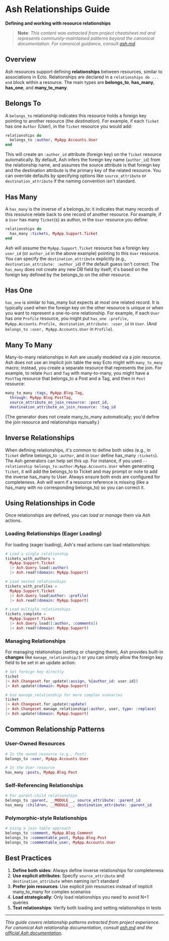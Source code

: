 # Ash Relationships Guide
**Defining and working with resource relationships**

> **Note**: *This content was extracted from project cheatsheet.md and represents community-maintained patterns beyond the canonical documentation. For canonical guidance, consult [ash.md](ash.md).*

## Overview

Ash resources support defining **relationships** between resources, similar to associations in Ecto. Relationships are declared in a `relationships do ... end` block within a resource. The main types are **belongs_to**, **has_many**, **has_one**, and **many_to_many**.

## Belongs To

A `belongs_to` relationship indicates this resource holds a foreign key pointing to another resource (the *destination*). For example, if each `Ticket` has one `Author` (User), in the `Ticket` resource you would add:

```elixir
relationships do
  belongs_to :author, MyApp.Accounts.User
end
```

This will create an `:author_id` attribute (foreign key) on the `Ticket` resource automatically. By default, Ash infers the foreign key name (`author_id`) from the relationship name, and assumes the source attribute is that foreign key and the destination attribute is the primary key of the related resource. You can override defaults by specifying options like `source_attribute` or `destination_attribute` if the naming convention isn't standard.

## Has Many

A `has_many` is the inverse of a belongs_to: it indicates that many records of this resource relate back to one record of another resource. For example, if a `User` has many `Ticket`(s) as author, in the `User` resource you define:

```elixir
relationships do
  has_many :tickets, MyApp.Support.Ticket
end
```

Ash will assume the `MyApp.Support.Ticket` resource has a foreign key `user_id` (or `author_id` in the above example) pointing to this `User` resource. You can specify the `destination_attribute` explicitly (e.g., `destination_attribute: :author_id`) if the default guess isn't correct. The `has_many` does not create any new DB field by itself; it's based on the foreign key defined by the belongs_to on the other resource.

## Has One

`has_one` is similar to has_many but expects at most one related record. It is typically used when the foreign key on the other resource is unique or when you want to represent a one-to-one relationship. For example, if each `User` has one `Profile` resource, you might put `has_one :profile, MyApp.Accounts.Profile, destination_attribute: :user_id` in `User`. (And `belongs_to :user, MyApp.Accounts.User` in `Profile`).

## Many To Many

Many-to-many relationships in Ash are usually modeled via a join resource. Ash does not use an implicit join table the way Ecto might with `many_to_many` macro; instead, you create a separate resource that represents the join. For example, to relate `Post` and `Tag` with many-to-many, you might have a `PostTag` resource that belongs_to a Post and a Tag, and then in `Post` resource:

```elixir
many_to_many :tags, MyApp.Blog.Tag, 
  through: MyApp.Blog.PostTag, 
  source_attribute_on_join_resource: :post_id, 
  destination_attribute_on_join_resource: :tag_id
```

(The generator does not create many_to_many automatically; you'd define the join resource and relationships manually.)

## Inverse Relationships

When defining relationships, it's common to define both sides (e.g., in `Ticket` define belongs_to `:author`, and in `User` define has_many `:tickets`). The Ash generators can help set this up. For instance, if you used `--relationship belongs_to:author:MyApp.Accounts.User` when generating `Ticket`, it will add the belongs_to to Ticket and may prompt or note to add the inverse has_many to User. Always ensure both ends are configured for completeness. Ash will warn if a resource reference is missing (like a has_many with no corresponding belongs_to) so you can correct it.

## Using Relationships in Code

Once relationships are defined, you can *load* or *manage* them via Ash actions.

### Loading Relationships (Eager Loading)

For loading (eager loading), Ash's read actions can load relationships:

```elixir
# Load a single relationship
tickets_with_authors = 
  MyApp.Support.Ticket 
  |> Ash.Query.load(:author) 
  |> Ash.read!(domain: MyApp.Support)

# Load nested relationships
tickets_with_profiles = 
  MyApp.Support.Ticket 
  |> Ash.Query.load(author: :profile) 
  |> Ash.read!(domain: MyApp.Support)

# Load multiple relationships
tickets_complete = 
  MyApp.Support.Ticket 
  |> Ash.Query.load([:author, :comments]) 
  |> Ash.read!(domain: MyApp.Support)
```

### Managing Relationships

For managing relationships (setting or changing them), Ash provides built-in **changes** like `manage_relationship/3` or you can simply allow the foreign key field to be set in an update action:

```elixir
# Set foreign key directly
ticket 
|> Ash.Changeset.for_update(:assign, %{author_id: user.id})
|> Ash.update!(domain: MyApp.Support)

# Use manage_relationship for more complex scenarios
ticket
|> Ash.Changeset.for_update(:update)
|> Ash.Changeset.manage_relationship(:author, user, type: :replace)
|> Ash.update!(domain: MyApp.Support)
```

## Common Relationship Patterns

### User-Owned Resources
```elixir
# In the owned resource (e.g., Post)
belongs_to :user, MyApp.Accounts.User

# In the User resource
has_many :posts, MyApp.Blog.Post
```

### Self-Referencing Relationships
```elixir
# For parent-child relationships
belongs_to :parent, __MODULE__, source_attribute: :parent_id
has_many :children, __MODULE__, destination_attribute: :parent_id
```

### Polymorphic-style Relationships
```elixir
# Using a join table approach
belongs_to :comment, MyApp.Blog.Comment
belongs_to :commentable_post, MyApp.Blog.Post
belongs_to :commentable_user, MyApp.Accounts.User
```

## Best Practices

1. **Define both sides**: Always define inverse relationships for completeness
2. **Use explicit attributes**: Specify `source_attribute` and `destination_attribute` when naming isn't standard
3. **Prefer join resources**: Use explicit join resources instead of implicit many_to_many for complex scenarios
4. **Load strategically**: Only load relationships you need to avoid N+1 queries
5. **Test relationships**: Verify both loading and setting relationships in tests

---

*This guide covers relationship patterns extracted from project experience. For canonical Ash relationship documentation, consult [ash.md](ash.md) and the [official Ash documentation](https://hexdocs.pm/ash/3.5.9/).* 